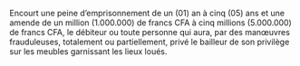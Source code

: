 Encourt une peine d’emprisonnement de un (01) an à cinq (05) ans et une amende de un million (1.000.000) de francs CFA à cinq millions (5.000.000) de francs CFA, le débiteur ou toute personne qui aura, par des manœuvres frauduleuses, totalement ou partiellement, privé le bailleur de son privilège sur les meubles garnissant les lieux loués.